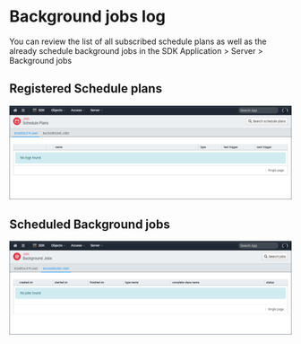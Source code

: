 ﻿<!--{"sort_order":5, "name": "jobs-log", "label": "Jobs log"}-->
# Background jobs log

You can review the list of all subscribed schedule plans as well as the already schedule background jobs in the SDK Application > Server > Background jobs

## Registered Schedule plans

![schedule plans](doc-images/sdk-schedule-plans.png)

## Scheduled Background jobs

![background jobs](doc-images/sdk-background-jobs.png)